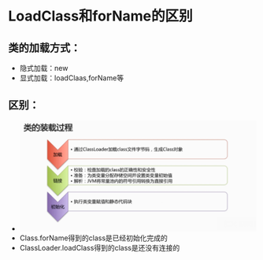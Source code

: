 # LoadClass和forName的区别

## 类的加载方式：

* 隐式加载：new 
* 显式加载：loadClaas,forName等



## 区别：

* ![](/区别/1.png)
* Class.forName得到的class是已经初始化完成的
* ClassLoader.loadClass得到的class是还没有连接的



